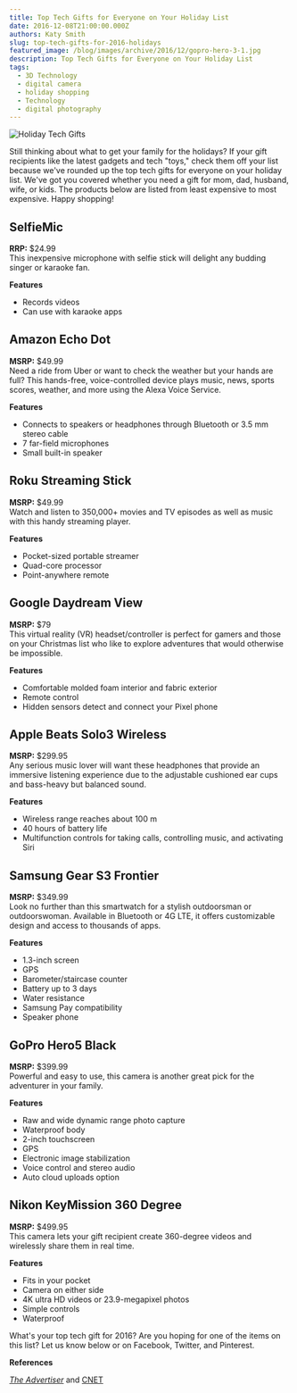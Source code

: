 ```yaml
---
title: Top Tech Gifts for Everyone on Your Holiday List
date: 2016-12-08T21:00:00.000Z
authors: Katy Smith
slug: top-tech-gifts-for-2016-holidays
featured_image: /blog/images/archive/2016/12/gopro-hero-3-1.jpg
description: Top Tech Gifts for Everyone on Your Holiday List
tags:
  - 3D Technology
  - digital camera
  - holiday shopping
  - Technology
  - digital photography
---
```

![Holiday Tech Gifts](/blog/images/archive/2016/12/gopro-hero-3-1-300x200.jpg "GoPro Hero3")

Still thinking about what to get your family for the holidays? If your gift recipients like the latest gadgets and tech "toys," check them off your list because we've rounded up the top tech gifts for everyone on your holiday list. We've got you covered whether you need a gift for mom, dad, husband, wife, or kids. The products below are listed from least expensive to most expensive. Happy shopping!  

## SelfieMic

**RRP:** $24.99\
This inexpensive microphone with selfie stick will delight any budding singer or karaoke fan.

**Features** 

* Records videos
* Can use with karaoke apps

## Amazon Echo Dot

**MSRP:** $49.99\
Need a ride from Uber or want to check the weather but your hands are full? This hands-free, voice-controlled device plays music, news, sports scores, weather, and more using the Alexa Voice Service.

**Features** 

* Connects to speakers or headphones through Bluetooth or 3.5 mm stereo cable
* 7 far-field microphones
* Small built-in speaker

## Roku Streaming Stick

**MSRP:** $49.99\
Watch and listen to 350,000+ movies and TV episodes as well as music with this handy streaming player.

**Features** 

* Pocket-sized portable streamer
* Quad-core processor
* Point-anywhere remote

## Google Daydream View

**MSRP:** $79\
This virtual reality (VR) headset/controller is perfect for gamers and those on your Christmas list who like to explore adventures that would otherwise be impossible.

**Features** 

* Comfortable molded foam interior and fabric exterior
* Remote control
* Hidden sensors detect and connect your Pixel phone

## Apple Beats Solo3 Wireless

**MSRP:** $299.95\
Any serious music lover will want these headphones that provide an immersive listening experience due to the adjustable cushioned ear cups and bass-heavy but balanced sound.

**Features** 

* Wireless range reaches about 100 m
* 40 hours of battery life
* Multifunction controls for taking calls, controlling music, and activating Siri

## Samsung Gear S3 Frontier

**MSRP:** $349.99\
Look no further than this smartwatch for a stylish outdoorsman or outdoorswoman. Available in Bluetooth or 4G LTE, it offers customizable design and access to thousands of apps.

**Features** 

* 1.3-inch screen
* GPS
* Barometer/staircase counter
* Battery up to 3 days
* Water resistance
* Samsung Pay compatibility
* Speaker phone

## GoPro Hero5 Black

**MSRP:** $399.99\
Powerful and easy to use, this camera is another great pick for the adventurer in your family.

**Features** 

* Raw and wide dynamic range photo capture
* Waterproof body
* 2-inch touchscreen
* GPS
* Electronic image stabilization
* Voice control and stereo audio
* Auto cloud uploads option

## Nikon KeyMission 360 Degree

**MSRP:** $499.95\
This camera lets your gift recipient create 360-degree videos and wirelessly share them in real time.

**Features** 

* Fits in your pocket
* Camera on either side
* 4K ultra HD videos or 23.9-megapixel photos
* Simple controls
* Waterproof

What's your top tech gift for 2016? Are you hoping for one of the items on this list? Let us know below or on Facebook, Twitter, and Pinterest.

**References** 

*[The Advertiser](https://www.adelaidenow.com.au/technology/5-top-geeky-gifts-for-christmas-from-virtual-reality-to-wearable-technology/news-story/9ad367d17f10f732a56eaaaa47cf47be)* and [CNET](https://www.cnet.com/videos/tech-stocking-stuffers-under-50/)